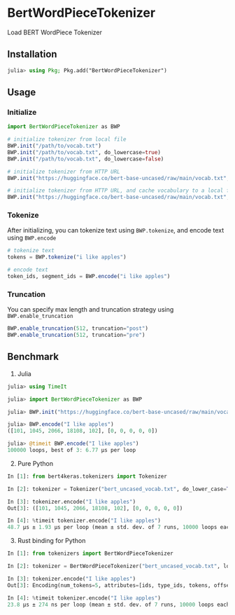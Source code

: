 # BertWordPieceTokenizer

Load BERT WordPiece Tokenizer


## Installation


```julia
julia> using Pkg; Pkg.add("BertWordPieceTokenizer")
```


## Usage

### Initialize

```julia
import BertWordPieceTokenizer as BWP

# initialize tokenizer from local file
BWP.init("/path/to/vocab.txt")
BWP.init("/path/to/vocab.txt", do_lowercase=true)
BWP.init("/path/to/vocab.txt", do_lowercase=false)

# initialize tokenizer from HTTP URL
BWP.init("https://huggingface.co/bert-base-uncased/raw/main/vocab.txt", do_lowercase=true)

# initialize tokenizer from HTTP URL, and cache vocabulary to a local file
BWP.init("https://huggingface.co/bert-base-uncased/raw/main/vocab.txt", cache_path="/path/to/vocab.txt", do_lowercase=true)
```

### Tokenize

After initializing, you can tokenize text using `BWP.tokenize`, and encode text using `BWP.encode`

```julia
# tokenize text
tokens = BWP.tokenize("i like apples")

# encode text
token_ids, segment_ids = BWP.encode("i like apples")
```

### Truncation

You can specify max length and truncation strategy using `BWP.enable_truncation`

```julia
BWP.enable_truncation(512, truncation="post")
BWP.enable_truncation(512, truncation="pre")
```


## Benchmark

1) Julia

```julia
julia> using TimeIt

julia> import BertWordPieceTokenizer as BWP

julia> BWP.init("https://huggingface.co/bert-base-uncased/raw/main/vocab.txt", cache_path="bert_uncased_vocab.txt", do_lowercase=true)

julia> BWP.encode("I like apples")
([101, 1045, 2066, 18108, 102], [0, 0, 0, 0, 0])

julia> @timeit BWP.encode("I like apples")
100000 loops, best of 3: 6.77 µs per loop
```


2) Pure Python

```python
In [1]: from bert4keras.tokenizers import Tokenizer

In [2]: tokenizer = Tokenizer("bert_uncased_vocab.txt", do_lower_case=True)

In [3]: tokenizer.encode("I like apples")
Out[3]: ([101, 1045, 2066, 18108, 102], [0, 0, 0, 0, 0])

In [4]: %timeit tokenizer.encode("I like apples")
48.7 µs ± 1.93 µs per loop (mean ± std. dev. of 7 runs, 10000 loops each)
```

3) Rust binding for Python


```python
In [1]: from tokenizers import BertWordPieceTokenizer

In [2]: tokenizer = BertWordPieceTokenizer("bert_uncased_vocab.txt", lowercase=True)

In [3]: tokenizer.encode("I like apples")
Out[3]: Encoding(num_tokens=5, attributes=[ids, type_ids, tokens, offsets, attention_mask, special_tokens_mask, overflowing])

In [4]: %timeit tokenizer.encode("I like apples")
23.8 µs ± 274 ns per loop (mean ± std. dev. of 7 runs, 10000 loops each)
```
